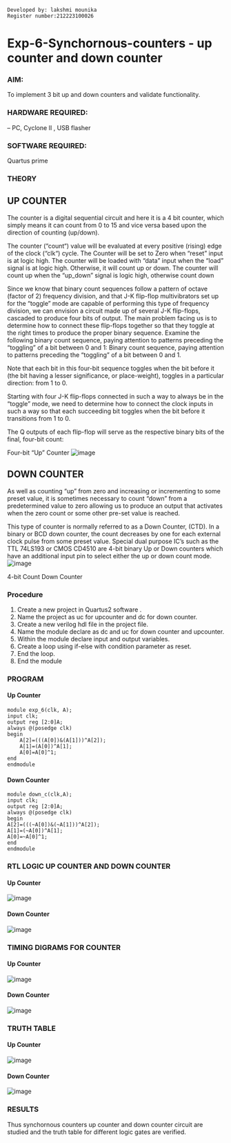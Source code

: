 ```
Developed by: lakshmi mounika
Register number:212223100026
```
# Exp-6-Synchornous-counters - up counter and down counter 
### AIM:
To implement 3 bit up and down counters and validate  functionality.
### HARDWARE REQUIRED:  
– PC, Cyclone II , USB flasher
### SOFTWARE REQUIRED:   
Quartus prime
### THEORY 

## UP COUNTER 
The counter is a digital sequential circuit and here it is a 4 bit counter, which simply means it can count from 0 to 15 and vice versa based upon the direction of counting (up/down). 

The counter (“count“) value will be evaluated at every positive (rising) edge of the clock (“clk“) cycle.
The Counter will be set to Zero when “reset” input is at logic high.
The counter will be loaded with “data” input when the “load” signal is at logic high. Otherwise, it will count up or down.
The counter will count up when the “up_down” signal is logic high, otherwise count down

Since we know that binary count sequences follow a pattern of octave (factor of 2) frequency division, and that J-K flip-flop multivibrators set up for the “toggle” mode are capable of performing this type of frequency division, we can envision a circuit made up of several J-K flip-flops, cascaded to produce four bits of output.
The main problem facing us is to determine how to connect these flip-flops together so that they toggle at the right times to produce the proper binary sequence.
Examine the following binary count sequence, paying attention to patterns preceding the “toggling” of a bit between 0 and 1:
Binary count sequence, paying attention to patterns preceding the “toggling” of a bit between 0 and 1.

Note that each bit in this four-bit sequence toggles when the bit before it (the bit having a lesser significance, or place-weight), toggles in a particular direction: from 1 to 0.



 
 

Starting with four J-K flip-flops connected in such a way to always be in the “toggle” mode, we need to determine how to connect the clock inputs in such a way so that each succeeding bit toggles when the bit before it transitions from 1 to 0.

The Q outputs of each flip-flop will serve as the respective binary bits of the final, four-bit count:

 
 

Four-bit “Up” Counter
![image](https://user-images.githubusercontent.com/36288975/169644758-b2f4339d-9532-40c5-af40-8f4f8c942e2c.png)



## DOWN COUNTER 

As well as counting “up” from zero and increasing or incrementing to some preset value, it is sometimes necessary to count “down” from a predetermined value to zero allowing us to produce an output that activates when the zero count or some other pre-set value is reached.

This type of counter is normally referred to as a Down Counter, (CTD). In a binary or BCD down counter, the count decreases by one for each external clock pulse from some preset value. Special dual purpose IC’s such as the TTL 74LS193 or CMOS CD4510 are 4-bit binary Up or Down counters which have an additional input pin to select either the up or down count mode.
![image](https://user-images.githubusercontent.com/36288975/169644844-1a14e123-7228-4ed8-81a9-eb937dff4ac8.png)


4-bit Count Down Counter
### Procedure
1. Create a new project in Quartus2 software .
2. Name the project as uc for upcounter and dc for down counter.
3. Create a new verilog hdl file in the project file.
4. Name the module declare as dc and uc for down counter and upcounter.
5. Within the module declare input and output variables.
6. Create a loop using if-else with condition parameter as reset.
7. End the loop.
8. End the module


### PROGRAM 
#### Up Counter
```
module exp_6(clk, A);
input clk;
output reg [2:0]A;
always @(posedge clk)
begin
	A[2]=(((A[0])&(A[1]))^A[2]);
	A[1]=(A[0])^A[1];
	A[0]=A[0]^1;
end
endmodule

```
#### Down Counter
```
module down_c(clk,A);
input clk;
output reg [2:0]A;
always @(posedge clk)
begin
A[2]=(((~A[0])&(~A[1]))^A[2]);
A[1]=(~A[0])^A[1];
A[0]=~A[0]^1;
end
endmodule

```


 
### RTL LOGIC UP COUNTER AND DOWN COUNTER  

#### Up Counter
![image](https://github.com/arshitha7/Exp-7-Synchornous-counters-/assets/144979143/29510859-d7a3-4e7f-9ebc-90a744152b77)

#### Down Counter
![image](https://github.com/arshitha7/Exp-7-Synchornous-counters-/assets/144979143/fea1802c-e92a-4264-86d8-1f3c32f82f18)









### TIMING DIGRAMS FOR COUNTER  

#### Up Counter
![image](https://github.com/arshitha7/Exp-7-Synchornous-counters-/assets/144979143/18a45e9a-b575-46d5-9b74-5aabc2a1bb1c)

#### Down Counter
![image](https://github.com/arshitha7/Exp-7-Synchornous-counters-/assets/144979143/eb6058a4-54a5-4141-ad64-9b8e00848280)










### TRUTH TABLE 

#### Up Counter
![image](https://github.com/arshitha7/Exp-7-Synchornous-counters-/assets/144979143/764d284f-fe0f-4a18-96ee-8c21ab01d148)

#### Down Counter
![image](https://github.com/arshitha7/Exp-7-Synchornous-counters-/assets/144979143/569c5ef1-f196-46f2-b01b-a8efe3f36ce9)









### RESULTS 
 Thus synchornous counters up counter and down counter circuit are studied and the truth table for different logic gates are verified.




